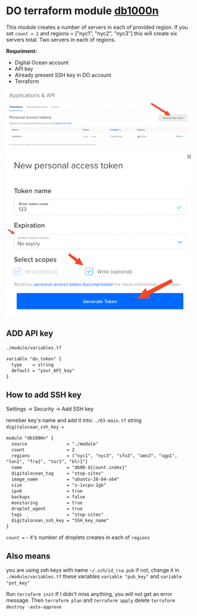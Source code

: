 # DO terraform module [db1000n](https://github.com/Arriven/db1000n)

This module creates a number of servers in each of provided region. If you set `count = 2` and regions = ["nyc1", "nyc2", "nyc3"] this will create six servers total. Two servers in each of regions.

**Requriment:**
- Digital Ocean account
- API key
- Already present SSH key in DO account
- Terraform

![](https://raw.githubusercontent.com/dddbbbsss/terraform_db1000n/main/img/SCR-20220306-sq0.png)
![](https://raw.githubusercontent.com/dddbbbsss/terraform_db1000n/main/img/SCR-20220306-sqw.png)

## ADD API key
`./module/variables.tf`

```
variable "do_token" {
  type    = string
  default = "your_API_key"
}
```


## How to add SSH key
Settings -> Security -> Add SSH key

remeber key's name and add it into: `./03-main.tf` string `digitalocean_ssh_key =` 

```
module "db1000n" {
  source               = "./module"
  count                = 2
  regions              = ["nyc1", "nyc3", "sfo3", "ams3", "sgp1", "lon1", "fra1", "tor1", "blr1"]
  name                 = "db00-${count.index}"
  digitalocean_tag     = "stop-sites"
  image_name           = "ubuntu-20-04-x64"
  size                 = "s-1vcpu-1gb"
  ipv6                 = true
  backups              = false
  monitoring           = true
  droplet_agent        = true
  tags                 = "stop-sites"
  digitalocean_ssh_key = "SSH_key_name"
}
```

`count =` - it's number of droplets creates in each of `regions` 

## Also means 
you are using ssh keys with name `~/.ssh/id_rsa.pub` if not, change it in `./module/variables.tf` these variables `variable "pub_key"` and `variable "pvt_key"`

Run `terraform init` If I didn't miss anything, you will not get an error message.
Then `terraform plan` and `terraform apply`
delete `terraform destroy -auto-approve`
	
